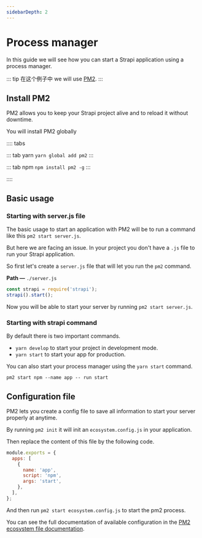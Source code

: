 ```yaml
---
sidebarDepth: 2
---
```


# Process manager

In this guide we will see how you can start a Strapi application using a process manager.

::: tip
在这个例子中 we will use [PM2](https://pm2.keymetrics.io/).
:::

## Install PM2

PM2 allows you to keep your Strapi project alive and to reload it without downtime.

You will install PM2 globally

:::: tabs

::: tab yarn
`yarn global add pm2`
:::

::: tab npm
`npm install pm2 -g`
:::

::::

## Basic usage

### Starting with server.js file

The basic usage to start an application with PM2 will be to run a command like this `pm2 start server.js`.

But here we are facing an issue. In your project you don't have a `.js` file to run your Strapi application.

So first let's create a `server.js` file that will let you run the `pm2` command.

**Path —** `./server.js`

```js
const strapi = require('strapi');
strapi().start();
```

Now you will be able to start your server by running `pm2 start server.js`.

### Starting with strapi command

By default there is two important commands.

- `yarn develop` to start your project in development mode.
- `yarn start` to start your app for production.

You can also start your process manager using the `yarn start` command.

`pm2 start npm --name app -- run start`

## Configuration file

PM2 lets you create a config file to save all information to start your server properly at anytime.

By running `pm2 init` it will init an `ecosystem.config.js` in your application.

Then replace the content of this file by the following code.

```js
module.exports = {
  apps: [
    {
      name: 'app',
      script: 'npm',
      args: 'start',
    },
  ],
};
```

And then run `pm2 start ecosystem.config.js` to start the pm2 process.

You can see the full documentation of available configuration in the [PM2 ecosystem file documentation](https://pm2.keymetrics.io/docs/usage/application-declaration/).
